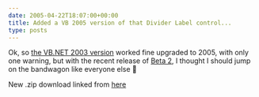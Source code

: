 ```yaml
---
date: 2005-04-22T18:07:00+00:00
title: Added a VB 2005 version of that Divider Label control...
type: posts
---
```

Ok, so [the VB.NET 2003 version](http://blogs.duncanmackenzie.net/duncanma/archive/2005/04/14/1306.aspx) worked fine upgraded to 2005, with only one warning, but with the recent release of [Beta 2](http://msdn.microsoft.com/vbasic/default.aspx?pull=/library/en-us/dnvs05/html/vbnet2005_preview.asp), I thought I should jump on the bandwagon like everyone else 🙂

New .zip download linked from [here](http://www.duncanmackenzie.net/Samples/#divider)

